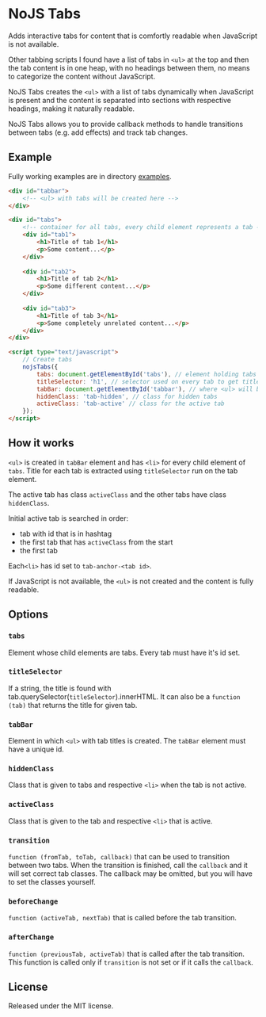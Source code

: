 NoJS Tabs
=========
Adds interactive tabs for content that is comfortly readable when JavaScript is
not available.

Other tabbing scripts I found have a list of tabs in `<ul>` at the top and then
the tab content is in one heap, with no headings between them, no means to
categorize the content without JavaScript.

NoJS Tabs creates the `<ul>` with a list of tabs dynamically when JavaScript is
present and the content is separated into sections with respective headings,
making it naturally readable.

NoJS Tabs allows you to provide callback methods to handle transitions between
tabs (e.g. add effects) and track tab changes.

## Example
Fully working examples are in directory [examples](examples/).

```html
<div id="tabbar">
	<!-- <ul> with tabs will be created here -->
</div>

<div id="tabs">
	<!-- container for all tabs, every child element represents a tab -->
	<div id="tab1">
		<h1>Title of tab 1</h1>
		<p>Some content...</p>
	</div>
	
	<div id="tab2">
		<h1>Title of tab 2</h1>
		<p>Some different content...</p>
	</div>
	
	<div id="tab3">
		<h1>Title of tab 3</h1>
		<p>Some completely unrelated content...</p>
	</div>
</div>

<script type="text/javascript">
	// Create tabs
	nojsTabs({
		tabs: document.getElementById('tabs'), // element holding tabs
		titleSelector: 'h1', // selector used on every tab to get title
		tabBar: document.getElementById('tabbar'), // where <ul> will be created
		hiddenClass: 'tab-hidden', // class for hidden tabs
		activeClass: 'tab-active' // class for the active tab
	});
</script>
```

## How it works
`<ul>` is created in `tabBar` element and has `<li>` for every child element of
`tabs`. Title for each tab is extracted using `titleSelector` run on the tab
element.

The active tab has class `activeClass` and the other tabs have class
`hiddenClass`.

Initial active tab is searched in order:

 - tab with id that is in hashtag
 - the first tab that has `activeClass` from the start
 - the first tab

Each`<li>` has id set to `tab-anchor-<tab id>`.

If JavaScript is not available, the `<ul>` is not created and the content is
fully readable.

## Options
### `tabs`
Element whose child elements are tabs. Every tab must have it's id set.

### `titleSelector`
If a string, the title is found with
tab.querySelector(`titleSelector`).innerHTML. It can also be a `function (tab)`
that returns the title for given tab.

### `tabBar`
Element in which `<ul>` with tab titles is created. The `tabBar` element must
have a unique id.

### `hiddenClass`
Class that is given to tabs and respective `<li>` when the tab is not active.

### `activeClass`
Class that is given to the tab and respective `<li>` that is active.

### `transition`
`function (fromTab, toTab, callback)` that can be used to transition between
two tabs. When the transition is finished, call the `callback` and it will set
correct tab classes. The callback may be omitted, but you will have to set
the classes yourself.

### `beforeChange`
`function (activeTab, nextTab)` that is called before the tab transition.

### `afterChange`
`function (previousTab, activeTab)` that is called after the tab transition.
This function is called only if `transition` is not set or if it calls the
`callback`.

## License
Released under the MIT license.

